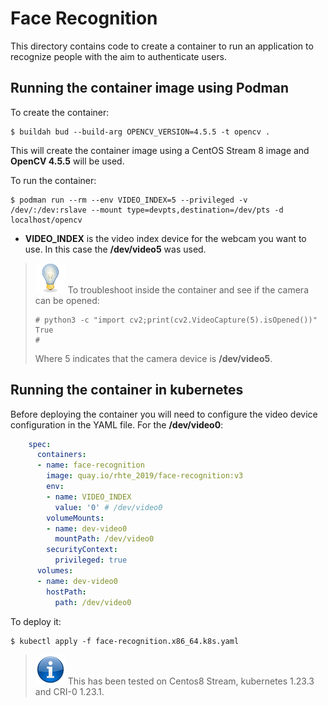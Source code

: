 # Face Recognition

This directory contains code to create a container to run an application to recognize people with the aim to authenticate users.

## Running the container image using Podman

To create the container:

```console
$ buildah bud --build-arg OPENCV_VERSION=4.5.5 -t opencv .
```

This will create the container image using a CentOS Stream 8 image and **OpenCV 4.5.5** will be used.

To run the container:

```console
$ podman run --rm --env VIDEO_INDEX=5 --privileged -v /dev/:/dev:rslave --mount type=devpts,destination=/dev/pts -d localhost/opencv
```

* **VIDEO_INDEX** is the video index device for the webcam you want to use. In this case the **/dev/video5** was used.


> ![TIP](../imgs/tip-icon.png) To troubleshoot inside the container and see if the camera can be opened:
>   ```console
>   # python3 -c "import cv2;print(cv2.VideoCapture(5).isOpened())"
>   True
>   #
>   ```
> Where 5 indicates that the camera device is **/dev/video5**. 

## Running the container in kubernetes

Before deploying the container you will need to configure the video device configuration in the YAML file. For the **/dev/video0**:

```yaml
    spec:
      containers:
      - name: face-recognition
        image: quay.io/rhte_2019/face-recognition:v3
        env:
        - name: VIDEO_INDEX
          value: '0' # /dev/video0
        volumeMounts:
        - name: dev-video0
          mountPath: /dev/video0
        securityContext:
          privileged: true
      volumes:
      - name: dev-video0
        hostPath:
          path: /dev/video0  
```

To deploy it:

```console
$ kubectl apply -f face-recognition.x86_64.k8s.yaml
```

> ![INFORMATION](../imgs/information-icon.png) This has been tested on Centos8 Stream, kubernetes 1.23.3 and CRI-0 1.23.1.